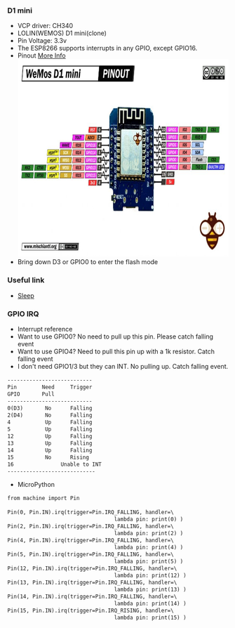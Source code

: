 ### D1 mini
* VCP driver: CH340
* LOLIN(WEMOS) D1 mini(clone)
* Pin Voltage: 3.3v
* The ESP8266 supports interrupts in any GPIO, except GPIO16.
* Pinout [More Info](https://randomnerdtutorials.com/esp8266-pinout-reference-gpios/)<br/>
<img src="pinout.jpg" width="700" height="450"></img>
* Bring down D3 or GPIO0 to enter the flash mode
### Useful link
* [Sleep](https://www.mischianti.org/2019/11/21/wemos-d1-mini-esp8266-the-three-type-of-sleep-mode-to-manage-energy-savings-part-4/)
### GPIO IRQ
* Interrupt reference
* Want to use GPIO0? No need to pull up this pin. Please catch falling event
* Want to use GPIO4? Need to pull this pin up with a 1k resistor. Catch falling event
* I don't need GPIO1/3 but they can INT. No pulling up. Catch falling event.
```
--------------------------- 
Pin        Need     Trigger 
GPIO       Pull
--------------------------- 
0(D3)       No      Falling
2(D4)       No      Falling 
4           Up      Falling 
5           Up      Falling 
12          Up      Falling 
13          Up      Falling 
14          Up      Falling 
15          No      Rising  
16               Unable to INT   
---------------------------- 
```
* MicroPython
```
from machine import Pin 
   
Pin(0, Pin.IN).irq(trigger=Pin.IRQ_FALLING, handler=\
                                  lambda pin: print(0) )  
Pin(2, Pin.IN).irq(trigger=Pin.IRQ_FALLING, handler=\
                                  lambda pin: print(2) )   
Pin(4, Pin.IN).irq(trigger=Pin.IRQ_FALLING, handler=\
                                  lambda pin: print(4) )  
Pin(5, Pin.IN).irq(trigger=Pin.IRQ_FALLING, handler=\
                                  lambda pin: print(5) )  
Pin(12, Pin.IN).irq(trigger=Pin.IRQ_FALLING, handler=\
                                  lambda pin: print(12) )   
Pin(13, Pin.IN).irq(trigger=Pin.IRQ_FALLING, handler=\
                                  lambda pin: print(13) )    
Pin(14, Pin.IN).irq(trigger=Pin.IRQ_FALLING, handler=\
                                  lambda pin: print(14) )   
Pin(15, Pin.IN).irq(trigger=Pin.IRQ_RISING, handler=\
                                  lambda pin: print(15) )   
```
